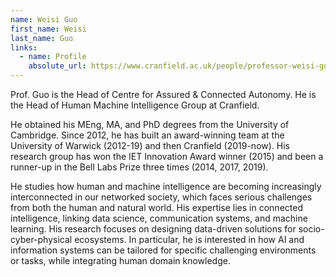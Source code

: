 ```yaml
---
name: Weisi Guo
first_name: Weisi
last_name: Guo
links:
  - name: Profile
    absolute_url: https://www.cranfield.ac.uk/people/professor-weisi-guo-24667823
---
```


Prof. Guo is the Head of Centre for Assured & Connected Autonomy. He is the Head of Human Machine Intelligence Group at Cranfield.

He obtained his MEng, MA, and PhD degrees from the University of Cambridge. Since 2012, he has built an award-winning team at the University of Warwick (2012-19) and then Cranfield (2019-now). His research group has won the IET Innovation Award winner (2015) and been a runner-up in the Bell Labs Prize three times (2014, 2017, 2019).

He studies how human and machine intelligence are becoming increasingly interconnected in our networked society, which faces serious challenges from both the human and natural world. His expertise lies in connected intelligence, linking data science, communication systems, and machine learning. His research focuses on designing data-driven solutions for socio-cyber-physical ecosystems. In particular, he is interested in how AI and information systems can be tailored for specific challenging environments or tasks, while integrating human domain knowledge.
